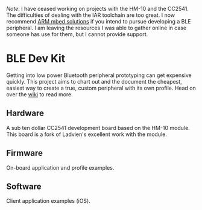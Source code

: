 *Note*: I have ceased working on projects with the HM-10 and the CC2541. The difficulties of dealing with the IAR toolchain are too great. I now recommend [ARM mbed solutions](https://developer.mbed.org/platforms/Nordic-nRF51822/) if you intend to pursue developing a BLE peripheral. I am leaving the resources I was able to gather online in case someone has use for them, but I cannot provide support.

BLE Dev Kit
====

Getting into low power Bluetooth peripheral prototyping can get expensive quickly. This project aims to chart out and the document the cheapest, easiest way to create a true, custom peripheral with its own profile. Head on over the [wiki](https://github.com/nickswalker/ble-dev-kit/wiki) to read more.

Hardware
----
A sub ten dollar CC2541 development board based on the HM-10 module. This board is a fork of Ladvien's excellent work with the module.
 
Firmware
----
On-board application and profile examples.

Software
----
Client application examples (iOS).
